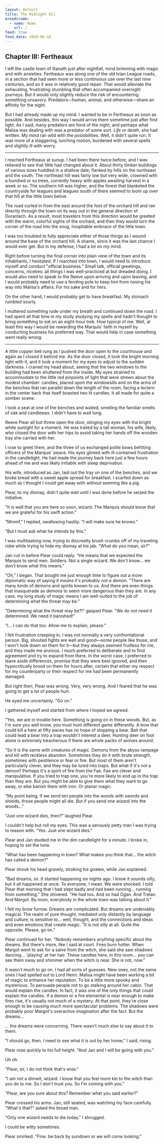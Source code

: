 ```yaml
---
layout: default
title: The Midnight Oil
breadcrumb:
  - name: Home
    url: /
feed: true
feed_date: 2020-06-16
---
```

Chapter III: Fertheaux
----------------------

I left the castle town of Ilianath just after nightfall, mind brimming with magic and with anxieties. Fertheaux was along one of the old Ivian League roads, in a section that had seen more or less continuous use over the last nine centuries, and so it was in relatively good repair. That would alleviate the exhausting, frustrating stumbling that often accompanied overnight journeys. But it would only slightly reduce the risk of encountering something unsavory. Predators—human, animal, and otherwise—share an affinity for the night.

But I had already made up my mind. I wanted to be in Fertheaux as soon as possible. And besides, this way I would arrive there sometime just after first light. As I said, many predators are fond of the night, and perhaps what Malisa was dealing with was a predator of some sort. *Life or death*, she had written. My mind ran wild with the possibilities. Well, it didn't quite run. It was more of a staggering, lurching motion, burdened with several spells and slightly ill with worry.

---

I reached Fertheaux at sunup. I had been there twice before, and I was relieved to see that little had changed about it. About thirty timber buildings of various sizes huddled in a shallow dale, flanked by hills on the northeast and the south. The northeast hill was fairly low but very wide, crowned with a hundred or so trees, currently heavy with apples awaiting harvest in a week or so. The southern hill was higher, and the forest that blanketed the countryside for leagues and leagues south of there seemed to loom up over that hill at the little town below.

The road curled in from the east around the foot of the orchard hill and ran directly through the town on its way out in the general direction of Duranlach. As a result, most travelers from this direction would be greeted with the warm, colorful sights of the orchard, and then they would turn the corner of the road into the snug, hospitable embrace of the little town.

I was too troubled to fully appreciate either of those things as I wound around the base of the orchard hill. A shame, since it was the last chance I would ever get. But in my defense, I had a lot on my mind.

Right before turning the final corner into plain view of the town and its inhabitants, I hesitated. If I marched into town, I would need to introduce myself and conduct "official business." Small talk, official greetings, concerns, niceties: all things I was well-practiced at but dreaded doing. I would also need to speak to the Reeve upon arriving and upon leaving, and I would probably need to use a fending pole to keep him from nosing his way into Malisa's affairs. For his sake and for hers.

On the other hand, I would probably get to have breakfast. My stomach rumbled sourly.

I muttered something rude under my breath and continued down the road. I had spent all that time in my study studying my spells and hadn't thought to bring something to eat on an eight-hour trek. How typical of me. Well, at least this way I would be rewarding the Marquis' faith in myself by conducting business his preferred way. That would help in case something went really wrong.

---

A little copper bell rung as I pushed the door open to the courthouse and again as I closed it behind me. As the door closed, it took the bright morning light with it, and it took a moment for my eyes to adjust to the sudden darkness. I craned my head about, seeing that the two windows to the building had been shuttered from the inside. My eyes strained to accommodate to the little red pinpoints of light that were strewn about the modest chamber: candles, placed upon the windowsills and on the arms of the benches that ran parallel down the length of the room, facing a lectern in the center back that itself boasted two lit candles. It all made for quite a somber scene.

I took a seat at one of the benches and waited, smelling the familiar smells of oak and candlewax. I didn't have to wait long.

Reeve Piear all but threw open the door, stinging my eyes with the bright white sunlight for a moment. He was trailed by a tall woman, his wife, likely, who closed the door with her hips to avoid taking her hands off the wooden tray she carried with her.

I rose to greet them, and the three of us exchanged polite bows befitting officers of the Marquis' peace. His eyes glinted with ill-contained frustration in the candlelight. He had made the journey back here just a few hours ahead of me and was likely irritable with sleep deprivation.

His wife, introduced as Jan, laid out the tray on one of the benches, and we broke bread with a sweet apple spread for breakfast. I scarfed down as much as I thought I could get away with without seeming like a pig.

Piear, to my dismay, didn't quite wait until I was done before he seized the initiative.

"It is well that you are here so soon, wizard. The Marquis should know that we are grateful for his swift action."

"Mmmf," I replied, swallowing hastily. "I will make sure he knows."

"But I must ask what he intends by this."

I was multitasking now, trying to discreetly brush crumbs off of my traveling robe while trying to hide my dismay at his jab. "What do you mean, sir?"

Jan cut in before Piear could reply. "He means that we expected the Marquis to send men. Soldiers. Not a single wizard. We don't know... we don't know what this means."

"Oh," I began. That bought me just enough time to figure out a more diplomatic way of saying *it means it's probably not a demon*. "There are many kinds of demons and spirits known to us. And there are even things that masquerade as demons to seem more dangerous than they are. In any case, my long study of magic means I am well-suited to the job of determining what the threat may be."

"Determining what the threat may be?!" gasped Piear. "We do not need it determined. We need it banished!"

"I... I can do that too. Allow me to explain, please."

I felt frustration creeping in. I was not normally a very confrontational person. Big, shouted fights are well and good—some people like those, and I won't look down on them for it—but they always seemed fruitless for me, and they made me anxious. I much preferred to deliberate and to find agreement and try to expand from there. In the worst case, I preferred to leave aside differences, promise that they were best ignored, and then hypocritically brood on them for hours after, certain that either my respect for my counterparty or their respect for me had been permanently damaged.

But right then, Piear was wrong. Very, very wrong. And I feared that he was going to get a lot of people hurt.

He eyed me uncertainly. "Go on."

I gathered myself and started from where I hoped we agreed.

"Yes, we are in trouble here. Something is going on in these woods. But, as I'm sure you well know, you must hunt different game differently. A bow that could kill a hare at fifty paces has no hope of stopping a bear. Bait that could lead a bear into a trap wouldn't interest a deer. Hunting deer on foot alone is extremely treacherous if there are whole packs of wolves around.

"So it is the same with creatures of magic. Demons from the abyss rampage and kill with reckless abandon. Sometimes they do it with brute strength, sometimes with pestilence or fear or fire. But most of them aren't particularly clever, and they may be lured into traps. But what if it's not a demon? Perhaps it's a spirit of fire from the Fae. Fae are clever and manipulative. If you tried to trap one, you're more likely to end up in the trap than they are. But you might be able to give them what they want to go away, or else banish them with iron. Or planar magic.

"My point being, if we send ten people into the woods with swords and shields, those people might all die. But if you send one wizard into the woods..."

"Just one wizard dies, then?" laughed Piear.

I couldn't help but roll my eyes. This was a seriously petty man I was trying to reason with. "Yes. Just one wizard dies."

Piear and Jan studied me in the dim candlelight for a minute. I broke in, hoping to set the tone.

"What has been happening in town? What makes you think that... the witch has called a demon?"

Piear shook his head gravely, stroking his goatee, while Jan explained.

"Bad dreams, sir. It started happening six nights ago. I know it sounds silly, but it all happened at once. To everyone, I mean. We were shocked. I told Piear that morning that I had slept badly and had been running... running from something." She shivered. "He had too. And so had Ogan. And Trelan. And Margot. By noon, everybody in the whole town was talking about it."

I felt my brow furrow. Dreams are complicated. But dreams are undeniably magical. The realm of pure thought, mediated only distantly by language and culture, is sensitive to... well, thought, and the connections and ideas and even emotions that create magic. "It is not silly at all. Quite the opposite. Please, go on."

Piear continued for her. "Nobody remembers anything specific about the dreams. But there's more, like I said at court. Fires burn hotter. When Margot went to ask for a salve from the witch, she said she saw shadows dancing... 'playing' at her hair. These candles here, in this room... you can see them sway and shimmer when the witch is near. She is not, now."

It wasn't much to go on. I had all sorts of guesses. New ones, not the same ones I had spelled out to Lord Henri. Malisa might have been working a bit of magic to enhance her reputation. To be a little more spooky and mysterious. To persuade people not to go stalking around her cabin. That would explain the candles. In fact, it was one of the only things that could explain the candles. If a demon or a fire elemental is near enough to make fires rise, it's usually not much of a mystery. At that point, they're close enough to be causing much more spectacular problems. The shadows were probably poor Margot's overactive imagination after the fact. But the dreams...

... the dreams were concerning. There wasn't much else to say about it to them.

"I should go, then. I need to see what it is out by her home," I said, rising.

Piear rose quickly to his full height. "And Jan and I will be going with you."

Uh oh.

"Piear, sir, I do not think that's wise."

"I am not a dimwit, wizard. I know that you feel more kin to the witch than you do to me. So I don't trust you. So I'm coming with you."

"Piear, are you sure about this? Remember what you said earlier?"

Piear crossed his arms. Jan, still seated, was watching my face carefully. "What's that?" asked the broad man.

"Only one wizard needs to die today." I shrugged.

I could be witty sometimes.

Piear smirked. "Fine. be back by sundown or we will come looking."
